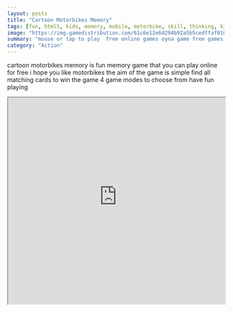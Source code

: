 ```yaml
---
layout: posts
title: "Cartoon Motorbikes Memory"
tags: [fun, html5, kids, memory, mobile, motorbike, skill, thinking, kidspuzzles, mobile, n, fungame, mobile, html5, free, online, games, oyna, game, free, games, play, play, games]
image: "https://img.gamedistribution.com/61c6e12e6d294b92a5b5cedffaf010ca-512x384.jpeg"
summary: "mouse or tap to play  free online games oyna game free games play play games"
category: "Action"
---
```


cartoon motorbikes memory is fun memory game that you can play online for free i hope you like motorbikes the aim of the game is simple find all matching cards to win the game 4 game modes to choose from have fun playing

<iframe width="100%" height="480px;" src="https://html5.gamedistribution.com/61c6e12e6d294b92a5b5cedffaf010ca/"></iframe>
